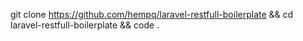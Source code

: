 git clone https://github.com/hempq/laravel-restfull-boilerplate && cd laravel-restfull-boilerplate && code .

